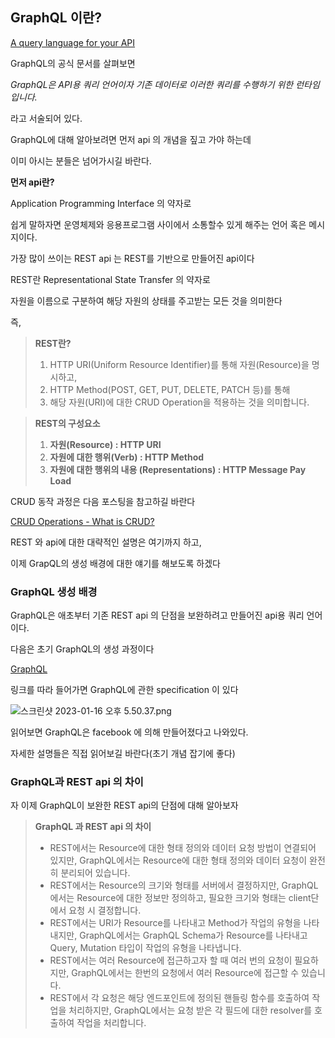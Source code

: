 ## GraphQL 이란?

[A query language for your API](https://graphql.org/)

GraphQL의 공식 문서를 살펴보면

_GraphQL은 API용 쿼리 언어이자 기존 데이터로 이러한 쿼리를 수행하기 위한 런타임입니다._

라고 서술되어 있다.

GraphQL에 대해 알아보려면 먼저 api 의 개념을 짚고 가야 하는데

이미 아시는 분들은 넘어가시길 바란다.

**먼저 api란?**

Application Programming Interface 의 약자로

쉽게 말하자면 운영체제와 응용프로그램 사이에서 소통할수 있게 해주는 언어 혹은 메시지이다.

가장 많이 쓰이는 REST api 는 REST를 기반으로 만들어진 api이다

REST란 Representational State Transfer 의 약자로

자원을 이름으로 구분하여 해당 자원의 상태를 주고받는 모든 것을 의미한다

즉,

> **REST란?**
>
> 1. HTTP URI(Uniform Resource Identifier)를 통해 자원(Resource)을 명시하고,
> 2. HTTP Method(POST, GET, PUT, DELETE, PATCH 등)를 통해
> 3. 해당 자원(URI)에 대한 CRUD Operation을 적용하는 것을 의미합니다.

> **REST의 구성요소**
>
> 1. **자원(Resource) : HTTP URI**
> 2. **자원에 대한 행위(Verb) : HTTP Method**
> 3. **자원에 대한 행위의 내용 (Representations) : HTTP Message Pay Load**

CRUD 동작 과정은 다음 포스팅을 참고하길 바란다

[CRUD Operations - What is CRUD?](https://www.freecodecamp.org/news/crud-operations-explained/)

REST 와 api에 대한 대략적인 설명은 여기까지 하고,

이제 GrapQL의 생성 배경에 대한 얘기를 해보도록 하겠다

### GraphQL 생성 배경

GraphQL은 애초부터 기존 REST api 의 단점을 보완하려고 만들어진 api용 쿼리 언어이다.

다음은 초기 GraphQL의 생성 과정이다

[GraphQL](https://github.com/graphql)

링크를 따라 들어가면 GraphQL에 관한 specification 이 있다

![스크린샷 2023-01-16 오후 5.50.37.png](https://s3-us-west-2.amazonaws.com/secure.notion-static.com/285cd2d8-6307-4011-8d34-6614e120f8bc/%E1%84%89%E1%85%B3%E1%84%8F%E1%85%B3%E1%84%85%E1%85%B5%E1%86%AB%E1%84%89%E1%85%A3%E1%86%BA_2023-01-16_%E1%84%8B%E1%85%A9%E1%84%92%E1%85%AE_5.50.37.png)

읽어보면 GraphQL은 facebook 에 의해 만들어졌다고 나와있다.

자세한 설명들은 직접 읽어보길 바란다(초기 개념 잡기에 좋다)

### GraphQL과 REST api 의 차이

자 이제 GraphQL이 보완한 REST api의 단점에 대해 알아보자

> **GraphQL 과 REST api 의 차이**
>
> - REST에서는 Resource에 대한 형태 정의와 데이터 요청 방법이 연결되어 있지만, GraphQL에서는 Resource에 대한 형태 정의와 데이터 요청이 완전히 분리되어 있습니다.
> - REST에서는 Resource의 크기와 형태를 서버에서 결정하지만, GraphQL에서는 Resource에 대한 정보만 정의하고, 필요한 크기와 형태는 client단에서 요청 시 결정합니다.
> - REST에서는 URI가 Resource를 나타내고 Method가 작업의 유형을 나타내지만, GraphQL에서는 GraphQL Schema가 Resource를 나타내고 Query, Mutation 타입이 작업의 유형을 나타냅니다.
> - REST에서는 여러 Resource에 접근하고자 할 때 여러 번의 요청이 필요하지만, GraphQL에서는 한번의 요청에서 여러 Resource에 접근할 수 있습니다.
> - REST에서 각 요청은 해당 엔드포인트에 정의된 핸들링 함수를 호출하여 작업을 처리하지만, GraphQL에서는 요청 받은 각 필드에 대한 resolver를 호출하여 작업을 처리합니다.
